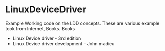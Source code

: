 # LinuxDeviceDriver
Example Working code on the LDD concepts. These are various example took from Internet, Books.
Books
- Linux Device driver - 3rd edition
- Linux Device driver development - John madieu
